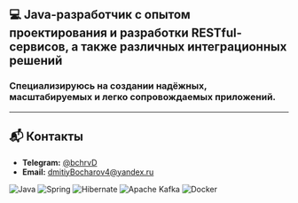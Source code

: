 ## 💻 Java-разработчик с опытом проектирования и разработки RESTful-сервисов, а также различных интеграционных решений

### Специализируюсь на создании надёжных, масштабируемых и легко сопровождаемых приложений.

---

## 📬 Контакты
- **Telegram:** [@bchrvD](https://t.me/bchrvD)
- **Email:** [dmitiyBocharov4@yandex.ru](mailto:dmitiyBocharov4@yandex.ru)


![Java](https://img.shields.io/badge/java-%23ED8B00.svg?style=for-the-badge&logo=openjdk&logoColor=white) ![Spring](https://img.shields.io/badge/spring-%236DB33F.svg?style=for-the-badge&logo=spring&logoColor=white)  ![Hibernate](https://img.shields.io/badge/Hibernate-59666C?style=for-the-badge&logo=Hibernate&logoColor=white)
 ![Apache Kafka](https://img.shields.io/badge/Apache%20Kafka-000?style=for-the-badge&logo=apachekafka) ![Docker](https://img.shields.io/badge/docker-%230db7ed.svg?style=for-the-badge&logo=docker&logoColor=white)
